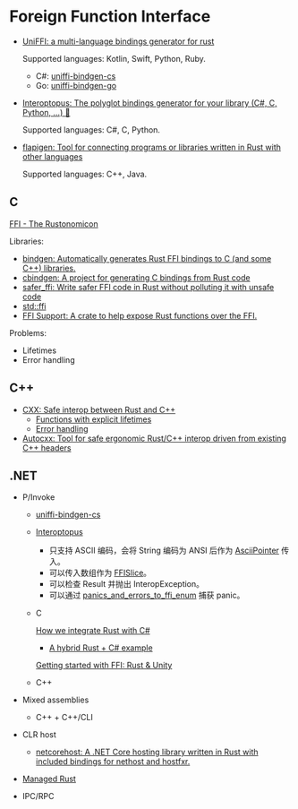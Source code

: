 # Foreign Function Interface
- [UniFFI: a multi-language bindings generator for rust](https://github.com/mozilla/uniffi-rs)

  Supported languages: Kotlin, Swift, Python, Ruby.
  - C#: [uniffi-bindgen-cs](https://github.com/NordSecurity/uniffi-bindgen-cs)
  - Go: [uniffi-bindgen-go](https://github.com/NordSecurity/uniffi-bindgen-go)

- [Interoptopus: The polyglot bindings generator for your library (C#, C, Python, …) 🐙](https://github.com/ralfbiedert/interoptopus)

  Supported languages: C#, C, Python.

- [flapigen: Tool for connecting programs or libraries written in Rust with other languages](https://github.com/Dushistov/flapigen-rs)

  Supported languages: C++, Java.

## C
[FFI - The Rustonomicon](https://doc.rust-lang.org/nomicon/ffi.html)

Libraries:
- [bindgen: Automatically generates Rust FFI bindings to C (and some C++) libraries.](https://github.com/rust-lang/rust-bindgen)
- [cbindgen: A project for generating C bindings from Rust code](https://github.com/eqrion/cbindgen)
- [safer_ffi: Write safer FFI code in Rust without polluting it with unsafe code](https://github.com/getditto/safer_ffi)
- [std::ffi](https://doc.rust-lang.org/std/ffi/)
- [FFI Support: A crate to help expose Rust functions over the FFI.](https://github.com/mozilla/ffi-support)

Problems:
- Lifetimes
- Error handling

## C++
- [CXX: Safe interop between Rust and C++](https://github.com/dtolnay/cxx)
  - [Functions with explicit lifetimes](https://cxx.rs/extern-rust.html#functions-with-explicit-lifetimes)
  - [Error handling](https://cxx.rs/binding/result.html)
- [Autocxx: Tool for safe ergonomic Rust/C++ interop driven from existing C++ headers](https://github.com/google/autocxx)

## .NET
- P/Invoke
  - [uniffi-bindgen-cs](https://github.com/NordSecurity/uniffi-bindgen-cs)
  - [Interoptopus](https://github.com/ralfbiedert/interoptopus)
    - 只支持 ASCII 编码，会将 String 编码为 ANSI 后作为 [AsciiPointer](https://docs.rs/interoptopus/latest/interoptopus/patterns/string/struct.AsciiPointer.html "interoptopus::patterns::string::AsciiPointer struct") 传入。
    - 可以传入数组作为 [FFISlice](https://docs.rs/interoptopus/latest/interoptopus/patterns/slice/struct.FFISlice.html)。
    - 可以检查 Result 并抛出 InteropException。
    - 可以通过 [panics_and_errors_to_ffi_enum](https://docs.rs/interoptopus/latest/interoptopus/patterns/result/fn.panics_and_errors_to_ffi_enum.html) 捕获 panic。
  - C
  
    [How we integrate Rust with C#](https://blog.datalust.co/rust-at-datalust-how-we-integrate-rust-with-csharp/)
    - [A hybrid Rust + C# example](https://github.com/KodrAus/rust-csharp-ffi#getting-started)
  
    [Getting started with FFI: Rust & Unity](https://blog.testdouble.com/posts/2018-01-02-unity-rust-ffi-getting-started/)
  - C++

- Mixed assemblies
  - C++ + C++/CLI

- CLR host
  - [netcorehost: A .NET Core hosting library written in Rust with included bindings for nethost and hostfxr.](https://github.com/OpenByteDev/netcorehost)

- [Managed Rust](https://github.com/Chaoses-Ib/.NET/blob/main/Languages/Rust/README.md)

- IPC/RPC
